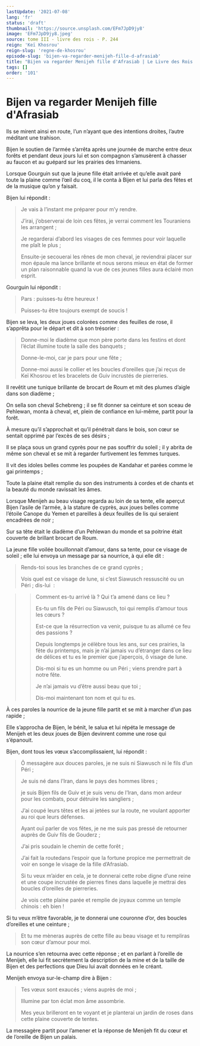 ```yaml
---
lastUpdate: '2021-07-08'
lang: 'fr'
status: 'draft'
thumbnail: 'https://source.unsplash.com/EFm7JpD9jy8'
image: 'EFm7JpD9jy8.jpeg'
source: tome III - livre des rois - P. 244
reign: 'Keï Khosrou'
reign-slug: 'regne-de-khosrou'
episode-slug: 'bijen-va-regarder-menijeh-fille-d-afrasiab'
title: "Bijen va regarder Menijeh fille d'Afrasiab | Le Livre des Rois | Shâhnâmeh"
tags: []
order: '101'
---
```


<!-- LTeX: language=fr -->

# Bijen va regarder Menijeh fille d'Afrasiab

Ils se mirent ainsi en route, l’un n’ayant que des intentions droites, l’autre méditant une trahison.

Bijen le soutien de l’armée s’arrêta après une journée de marche entre deux forêts et pendant deux jours lui et son compagnon s’amusèrent à chasser au faucon et au guépard sur les prairies des Irmaniens.

Lorsque Gourguin sut que la jeune fille était arrivée et qu’elle avait paré toute la plaine comme l’œil du coq, il le conta à Bijen et lui parla des fêtes et de la musique qu’on y faisait.

Bijen lui répondit :

> Je vais à l’instant me préparer pour m’y rendre.
>
> J’irai, j’observerai de loin ces fêtes, je verrai comment les Touraniens les arrangent ;
>
> Je regarderai d’abord les visages de ces femmes pour voir laquelle me plaît le plus ;
>
> Ensuite-je secouerai les rênes de mon cheval, je reviendrai placer sur mon épaule ma lance brillante et nous serons mieux en état de former un plan raisonnable quand la vue de ces jeunes filles aura éclairé mon esprit.

Gourguin lui répondit :

> Pars : puisses-tu être heureux !
>
> Puisses-tu être toujours exempt de soucis !

Bijen se leva, les deux joues colorées comme des feuilles de rose, il s’apprêta pour le départ et dit à son trésorier :

> Donne-moi le diadème que mon père porte dans les festins et dont l’éclat illumine toute la salle des banquets ;
>
> Donne-le-moi, car je pars pour une fête ;
>
> Donne-moi aussi le collier et les boucles d’oreilles que j’ai reçus de Keï Khosrou et les bracelets de Guiv incrustés de pierreries.

Il revêtit une tunique brillante de brocart de Roum et mit des plumes d’aigle dans son diadème ;

On sella son cheval Schebreng ; il se fit donner sa ceinture et son sceau de Pehlewan, monta à cheval, et, plein de confiance en lui-même, partit pour la forêt.

À mesure qu’il s’approchait et qu’il pénétrait dans le bois, son cœur se sentait opprimé par l’excès de ses désirs ;

Il se plaça sous un grand cyprès pour ne pas souffrir du soleil ; il y abrita de même son cheval et se mit à regarder furtivement les femmes turques.

Il vit des idoles belles comme les poupées de Kandahar et parées comme le gai printemps ;

Toute la plaine était remplie du son des instruments à cordes et de chants et la beauté du monde ravissait les âmes.

Lorsque Menijeh au beau visage regarda au loin de sa tente, elle aperçut Bijen l’asile de l’armée, à la stature de cyprès, aux joues belles comme l’étoile Canope du Yemen et pareilles à deux feuilles de lis qui seraient encadrées de noir ;

Sur sa tête était le diadème d’un Pehlewan du monde et sa poitrine était couverte de brillant brocart de Roum.

La jeune fille voilée bouillonnait d’amour, dans sa tente, pour ce visage de soleil ; elle lui envoya un message par sa nourrice, à qui elle dit :

> Rends-toi sous les branches de ce grand cyprès ;
>
> Vois quel est ce visage de lune, si c’est Siawusch ressuscité ou un Péri ; dis-lui  :

> > Comment es-tu arrivé là ?
> > Qui t’a amené dans ce lieu ?
> >
> > Es-tu un fils de Péri ou Siawusch, toi qui remplis d’amour tous les cœurs ?
> >
> > Est-ce que la résurrection va venir, puisque tu as allumé ce feu des passions ?
> >
> > Depuis longtemps je célèbre tous les ans, sur ces prairies, la fête du printemps, mais je n’ai jamais vu d’étranger dans ce lieu de délices et tu es le premier que j’aperçois, ô visage de lune.
> >
> > Dis-moi si tu es un homme ou un Péri ; viens prendre part à notre fête.
> >
> > Je n’ai jamais vu d’être aussi beau que toi ;
> >
> > Dis-moi maintenant ton nom et qui tu es.

À ces paroles la nourrice de la jeune fille partit et se mit à marcher d’un pas rapide ;

Elle s’approcha de Bijen, le bénit, le salua et lui répéta le message de Menijeh et les deux joues de Bijen devinrent comme une rose qui s’épanouit.

Bijen, dont tous les vœux s’accomplissaient, lui répondit :

> Ô messagère aux douces paroles, je ne suis ni Siawusch ni le fils d’un Péri ;
>
> Je suis né dans l’Iran, dans le pays des hommes libres ;
>
> je suis Bijen fils de Guiv et je suis venu de l’Iran, dans mon ardeur pour les combats, pour détruire les sangliers ;
>
> J’ai coupé leurs têtes et les ai jetées sur la route, ne voulant apporter au roi que leurs défenses.
>
> Ayant ouï parler de vos fêtes, je ne me suis pas pressé de retourner auprès de Guiv fils de Gouderz ;
>
> J’ai pris soudain le chemin de cette forêt ;
>
> J’ai fait la routedans l’espoir que la fortune propice me permettrait de voir en songe le visage de la fille d’Afrasiab.
>
> Si tu veux m’aider en cela, je te donnerai cette robe digne d’une reine et une coupe incrustée de pierres fines dans laquelle je mettrai des boucles d’oreilles de pierreries.
>
> Je vois cette plaine parée et remplie de joyaux comme un temple chinois : eh bien !

Si tu veux m’être favorable, je te donnerai une couronne d’or, des boucles d’oreilles et une ceinture ;

> Et tu me mèneras auprès de cette fille au beau visage et tu rempliras son cœur d’amour pour moi.

La nourrice s’en retourna avec cette réponse ; et en parlant à l’oreille de Menijeh, elle lui fit secrètement la description de la mine et de la taille de Bijen et des perfections que Dieu lui avait données en le créant.

Menijeh envoya sur-le-champ dire à Bijen :

> Tes vœux sont exaucés ; viens auprès de moi ;
>
> Illumine par ton éclat mon âme assombrie.
>
> Mes yeux brilleront en te voyant et je planterai un jardin de roses dans cette plaine couverte de tentes.

La messagère partit pour l’amener et la réponse de Menijeh fit du cœur et de l’oreille de Bijen un palais.
